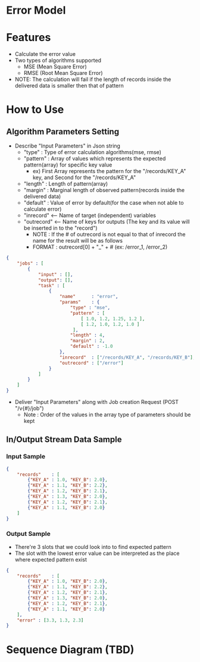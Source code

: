 # Error Model

# Features
+ Calculate the error value
+ Two types of algorithms supported
  + MSE (Mean Square Error)
  + RMSE (Root Mean Square Error)
+ NOTE: The calculation will fail if the length of records inside the delivered data is smaller then that of pattern 

# How to Use 
## Algorithm Parameters Setting
+ Describe "Input Parameters" in Json string
  + "type" : Type of error calculation algorithms(mse, rmse)
  + "pattern" : Array of values which represents the expected pattern(array) for specific key value
    + ex) First Array represents the pattern for the "/records/KEY_A" key, and Second for the "/records/KEY_A"
  + "length" : Length of pattern(array)
  + "margin" : Marginal length of observed pattern(records inside the delivered data)
  + "default" : Value of error by default(for the case when not able to calculate error)
  + "inrecord"    <-- Name of target (independent) variables
  + "outrecord" <-- Name of keys for outputs (The key and its value will be inserted in to the "record")
    + NOTE : If the # of outrecord is not equal to that of inrecord the name for the result will be as follows
    + FORMAT : outrecord[0] + "_" + # (ex: /error_1, /error_2)

 
```json
{
    "jobs" : [
        {
            "input" : [],
            "output": [],
            "task" : [
                {
                    "name"      : "error",
                    "params"    : {
                        "type" : "mse",
                        "pattern" : [
                            [ 1.0, 1.2, 1.25, 1.2 ],
                            [ 1.2, 1.0, 1.2, 1.0 ]
                         ],
                        "length" : 4,
                        "margin" : 2,
                        "default" : -1.0
                    },
                    "inrecord"  : ["/records/KEY_A", "/records/KEY_B"],
                    "outrecord" : ["/error"]
                }
            ]
        }
    ]
}
```

+ Deliver "Input Parameters" along with Job creation Request (POST "/v{#}/job")
  + Note : Order of the values in the array type of parameters should be kept

## In/Output Stream Data Sample
### Input Sample
```json
{
    "records"    : [
        {"KEY_A" : 1.0, "KEY_B": 2.0},
        {"KEY_A" : 1.1, "KEY_B": 2.2},
        {"KEY_A" : 1.2, "KEY_B": 2.1},
        {"KEY_A" : 1.3, "KEY_B": 2.0},
        {"KEY_A" : 1.2, "KEY_B": 2.1},
        {"KEY_A" : 1.1, "KEY_B": 2.0}
    ]
}
```
### Output Sample
 - There're 3 slots that we could look into to find expected pattern
 - The slot with the lowest error value can be interpreted as the place where expected pattern exist 
```json
{
    "records"    : [
        {"KEY_A" : 1.0, "KEY_B": 2.0},
        {"KEY_A" : 1.1, "KEY_B": 2.2},
        {"KEY_A" : 1.2, "KEY_B": 2.1},
        {"KEY_A" : 1.3, "KEY_B": 2.0},
        {"KEY_A" : 1.2, "KEY_B": 2.1},
        {"KEY_A" : 1.1, "KEY_B": 2.0}
    ],
    "error" : [3.3, 1.3, 2.3]
}
```

# Sequence Diagram (TBD)
